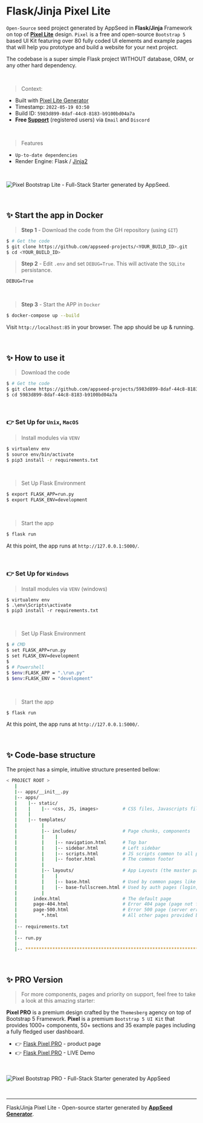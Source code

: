 # Flask/Jinja Pixel Lite

`Open-Source` seed project generated by AppSeed in **Flask/Jinja** Framework on top of **[Pixel Lite](https://appseed.us/generator/pixel-bootstrap/)** design. `Pixel` is a free and open-source `Bootstrap 5` based UI Kit featuring over 80 fully coded UI elements and example pages that will help you prototype and build a website for your next project.

The codebase is a super simple Flask project WITHOUT database, ORM, or any other hard dependency.

<br />

> Context:

- Built with [Pixel Lite Generator](https://appseed.us/generator/pixel-bootstrap/)
- Timestamp: `2022-05-19 03:50`
- Build ID: `5983d899-8daf-44c8-8183-b9100bd04a7a`
- **Free [Support](https://appseed.us/support/)** (registered users) via `Email` and `Discord`

<br />

> Features

- `Up-to-date dependencies`
- Render Engine: Flask / [Jinja2](https://jinja.palletsprojects.com/)

<br />

![Pixel Bootstrap Lite - Full-Stack Starter generated by AppSeed.](https://user-images.githubusercontent.com/51070104/168753915-d61b2f97-57b2-4d14-a774-d217d120ff62.png)

<br />


## ✨ Start the app in Docker

> **Step 1** - Download the code from the GH repository (using `GIT`) 

```bash
$ # Get the code
$ git clone https://github.com/appseed-projects/<YOUR_BUILD_ID>.git
$ cd <YOUR_BUILD_ID>
```

> **Step 2** - Edit `.env` and set `DEBUG=True`. This will activate the `SQLite` persistance. 

```txt
DEBUG=True
```

<br />

> **Step 3** - Start the APP in `Docker`

```bash
$ docker-compose up --build 
```

Visit `http://localhost:85` in your browser. The app should be up & running.

<br />


## ✨ How to use it

> Download the code 

```bash
$ # Get the code
$ git clone https://github.com/appseed-projects/5983d899-8daf-44c8-8183-b9100bd04a7a.git
$ cd 5983d899-8daf-44c8-8183-b9100bd04a7a
```

<br />

### 👉 Set Up for `Unix`, `MacOS` 

> Install modules via `VENV`  

```bash
$ virtualenv env
$ source env/bin/activate
$ pip3 install -r requirements.txt
```

<br />

> Set Up Flask Environment

```bash
$ export FLASK_APP=run.py
$ export FLASK_ENV=development
```

<br />

> Start the app

```bash
$ flask run
```

At this point, the app runs at `http://127.0.0.1:5000/`. 

<br />

### 👉 Set Up for `Windows` 

> Install modules via `VENV` (windows) 

```
$ virtualenv env
$ .\env\Scripts\activate
$ pip3 install -r requirements.txt
```

<br />

> Set Up Flask Environment

```bash
$ # CMD 
$ set FLASK_APP=run.py
$ set FLASK_ENV=development
$
$ # Powershell
$ $env:FLASK_APP = ".\run.py"
$ $env:FLASK_ENV = "development"
```

<br />

> Start the app

```bash
$ flask run
```

At this point, the app runs at `http://127.0.0.1:5000/`. 

<br />

## ✨ Code-base structure

The project has a simple, intuitive structure presented bellow:

```bash
< PROJECT ROOT >
   |
   |-- apps/__init__.py
   |-- apps/
   |    |-- static/
   |    |    |-- <css, JS, images>         # CSS files, Javascripts files
   |    |
   |    |-- templates/
   |         |
   |         |-- includes/                 # Page chunks, components
   |         |    |
   |         |    |-- navigation.html      # Top bar
   |         |    |-- sidebar.html         # Left sidebar
   |         |    |-- scripts.html         # JS scripts common to all pages
   |         |    |-- footer.html          # The common footer
   |         |
   |         |-- layouts/                  # App Layouts (the master pages)
   |         |    |
   |         |    |-- base.html            # Used by common pages like index, UI
   |         |    |-- base-fullscreen.html # Used by auth pages (login, register)
   |         |
   |      index.html                       # The default page
   |      page-404.html                    # Error 404 page (page not found)
   |      page-500.html                    # Error 500 page (server error)
   |         *.html                        # All other pages provided by the UI Kit
   |
   |-- requirements.txt
   |
   |-- run.py
   |
   |-- ************************************************************************
```

<br />

## ✨ PRO Version

> For more components, pages and priority on support, feel free to take a look at this amazing starter:

**Pixel PRO** is a premium design crafted by the `Themesberg` agency on top of Bootstrap 5 Framework. **Pixel** is a premium `Bootstrap 5 UI Kit` that provides 1000+ components, 50+ sections and 35 example pages including a fully fledged user dashboard.

- 👉 [Flask Pixel PRO](https://appseed.us/product/pixel-bootstrap-pro/flask/) - product page
- 👉 [Flask Pixel PRO](https://flask-pixel-pro.appseed-srv1.com/) - LIVE Demo

<br >

![Pixel Bootstrap PRO - Full-Stack Starter generated by AppSeed](https://user-images.githubusercontent.com/51070104/168760719-f0e45406-2b2a-43e0-badf-fa953edb62b8.png)

<br />

---
Flask/Jinja Pixel Lite - Open-source starter generated by **[AppSeed Generator](https://appseed.us/generator/)**.
